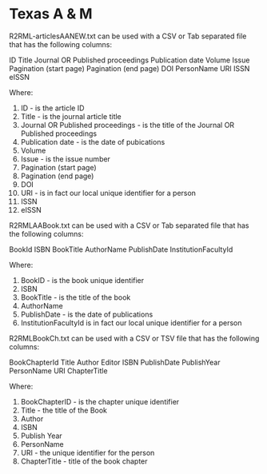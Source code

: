 Texas A & M
===========

R2RML-articlesAANEW.txt can be used with a CSV or Tab separated file that has the following columns:

ID	Title	Journal OR Published proceedings	Publication date	Volume	Issue	Pagination (start page)	Pagination (end page)	DOI	PersonName	URI	ISSN	eISSN			

Where:

1. ID - is the article ID
2. Title - is the journal article title
3. Journal OR Published proceedings - is the title of the Journal OR Published proceedings
4. Publication date - is the date of pubications
5. Volume
6. Issue - is the issue number
7. Pagination (start page)
8. Pagination (end page)
9. DOI
10. URI - is in fact our local unique identifier for a person 
11. ISSN
12. eISSN


R2RMLAABook.txt can be used with a CSV or Tab separated file that has the following columns:

BookId	ISBN	BookTitle	AuthorName	PublishDate	InstitutionFacultyId

Where:

1. BookID - is the book unique identifier
2. ISBN 
3. BookTitle - is the title of the book
4. AuthorName
5. PublishDate - is the date of publications
6. InstitutionFacultyId is in fact our local unique identifier for a person 


R2RMLBookCh.txt can be used with a CSV or TSV file that has the following columns:

BookChapterId	Title	Author	Editor	ISBN	PublishDate	PublishYear	PersonName	URI	ChapterTitle

Where:

1. BookChapterID - is the chapter unique identifier
2. Title - the title of the Book
3. Author
4. ISBN
5. Publish Year
6. PersonName
7. URI - the unique identifier for the person
8. ChapterTitle - title of the book chapter
